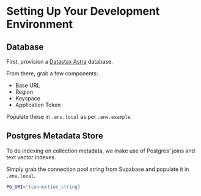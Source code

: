 # Setting Up Your Development Environment

## Database

First, provision a [Datastax Astra](https://astra.datastax.com) database.

From there, grab a few components:

- Base URL
- Region
- Keyspace
- Application Token

Populate these in `.env.local` as per `.env.example`.

## Postgres Metadata Store

To do indexing on collection metadata, we make use of Postgres' joins and text vector indexes.

Simply grab the connection pool string from Supabase and populate it in `.env.local`.

```sh
PG_URI="{connection_string}
```
